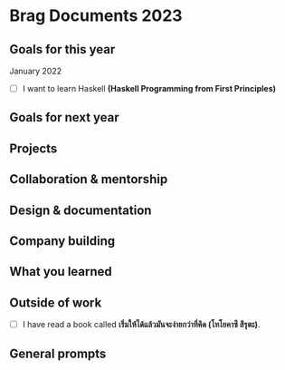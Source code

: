 # Brag Documents 2023

## Goals for this year

[comment]: # (* List the major goals here!)

January 2022
* [ ] I want to learn Haskell **(Haskell Programming from First Principles)**

## Goals for next year

[comment]: # (* If it's getting towards the end of the year, maybe start writing down what might be the goals for next year.)

## Projects

## Collaboration & mentorship

## Design & documentation

## Company building

## What you learned

## Outside of work

* [ ] I have read a book called **เริ่มให้ได้แล้วมันจะง่ายกว่าที่คิด (โทโยคาซึ สึรุตะ)**.

## General prompts
